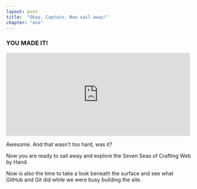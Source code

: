 ```yaml
---
layout: post
title:  "Okay, Captain. Now sail away!"
chapter: "one"
---
```


### YOU MADE IT!

<iframe src="http://giphy.com/embed/MOWPkhRAUbR7i" width="500" height="226" frameBorder="0" webkitAllowFullScreen mozallowfullscreen allowFullScreen></iframe>

Awesome. And that wasn't too hard, was it?

Now you are ready to sail away and explore the Seven Seas of Crafting Web by Hand.

Now is also the time to take a look beneath the surface and see what GitHub and Git did while we were busy building the site.